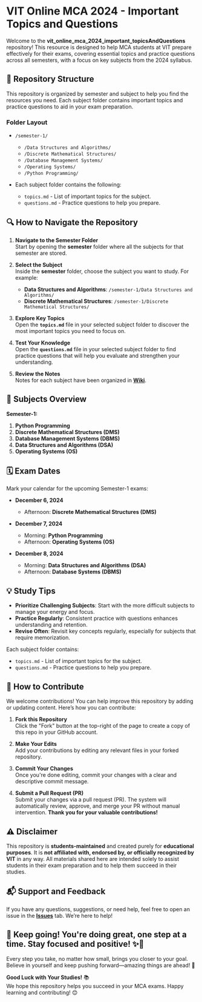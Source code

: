 # VIT Online MCA 2024 - Important Topics and Questions

Welcome to the **vit_online_mca_2024_important_topicsAndQuestions** repository! This resource is designed to help MCA students at VIT prepare effectively for their exams, covering essential topics and practice questions across all semesters, with a focus on key subjects from the 2024 syllabus.

## 📂 Repository Structure

This repository is organized by semester and subject to help you find the resources you need. Each subject folder contains important topics and practice questions to aid in your exam preparation.

### Folder Layout

- `/semester-1/`
    - `/Data Structures and Algorithms/`
    - `/Discrete Mathematical Structures/`
    - `/Database Management Systems/`
    - `/Operating Systems/`
    - `/Python Programming/`

- Each subject folder contains the following:
     - `topics.md` - List of important topics for the subject.
     - `questions.md` - Practice questions to help you prepare.

## 🔍 How to Navigate the Repository

1. **Navigate to the Semester Folder**  
   Start by opening the **semester** folder where all the subjects for that semester are stored.

2. **Select the Subject**  
   Inside the **semester** folder, choose the subject you want to study. For example:
   - **Data Structures and Algorithms**: `/semester-1/Data Structures and Algorithms/`
   - **Discrete Mathematical Structures**: `/semester-1/Discrete Mathematical Structures/`

3. **Explore Key Topics**  
   Open the **`topics.md`** file in your selected subject folder to discover the most important topics you need to focus on.

4. **Test Your Knowledge**  
   Open the **`questions.md`** file in your selected subject folder to find practice questions that will help you evaluate and strengthen your understanding.

5. **Review the Notes**  
   Notes for each subject have been organized in **[Wiki](https://github.com/teja137/vit_online_mca_2024_important_topicsAndQuestions/wiki)**.

## 📘 Subjects Overview

**Semester-1:**

1. **Python Programming**
2. **Discrete Mathematical Structures (DMS)**
3. **Database Management Systems (DBMS)**
4. **Data Structures and Algorithms (DSA)**
5. **Operating Systems (OS)**

## 🗓️ Exam Dates

Mark your calendar for the upcoming Semester-1 exams:

- **December 6, 2024**
  - Afternoon: **Discrete Mathematical Structures (DMS)**

- **December 7, 2024**
  - Morning: **Python Programming**
  - Afternoon: **Operating Systems (OS)**

- **December 8, 2024**
  - Morning: **Data Structures and Algorithms (DSA)**
  - Afternoon: **Database Systems (DBMS)**

## 💡 Study Tips

- **Prioritize Challenging Subjects**: Start with the more difficult subjects to manage your energy and focus.
- **Practice Regularly**: Consistent practice with questions enhances understanding and retention.
- **Revise Often**: Revisit key concepts regularly, especially for subjects that require memorization.

Each subject folder contains:
- `topics.md` - List of important topics for the subject.
- `questions.md` - Practice questions to help you prepare.

## 🔧 How to Contribute

We welcome contributions! You can help improve this repository by adding or updating content. Here’s how you can contribute:

1. **Fork this Repository**  
   Click the "Fork" button at the top-right of the page to create a copy of this repo in your GitHub account.

2. **Make Your Edits**  
   Add your contributions by editing any relevant files in your forked repository.

3. **Commit Your Changes**  
   Once you're done editing, commit your changes with a clear and descriptive commit message.

4. **Submit a Pull Request (PR)**  
   Submit your changes via a pull request (PR). The system will automatically review, approve, and merge your PR without manual intervention. **Thank you for your valuable contributions!**

## ⚠️ Disclaimer

This repository is **students-maintained** and created purely for **educational purposes**. It is **not affiliated with, endorsed by, or officially recognized by VIT** in any way. All materials shared here are intended solely to assist students in their exam preparation and to help them succeed in their studies.

## 📬 Support and Feedback

If you have any questions, suggestions, or need help, feel free to open an issue in the **[Issues](https://github.com/teja137/vit_online_mca_2024_important_topicsAndQuestions/issues)** tab. We’re here to help!

## 🌟 Keep going! You're doing great, one step at a time. Stay focused and positive! ✨💪

Every step you take, no matter how small, brings you closer to your goal. Believe in yourself and keep pushing forward—amazing things are ahead! 🚀

**Good Luck with Your Studies!** 📚  
We hope this repository helps you succeed in your MCA exams. Happy learning and contributing! 😊
